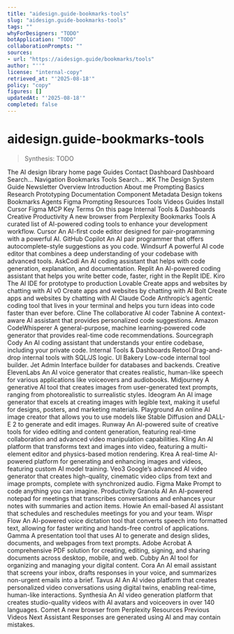 ```yaml
---
title: "aidesign.guide-bookmarks-tools"
slug: "aidesign.guide-bookmarks-tools"
tags: ""
whyForDesigners: "TODO"
botApplication: "TODO"
collaborationPrompts: ""
sources:
- url: "https://aidesign.guide/bookmarks/tools"
author: "''"
license: "internal-copy"
retrieved_at: "'2025-08-18'"
policy: "copy"
figures: []
updatedAt: "'2025-08-18'"
completed: false
---
```


# aidesign.guide-bookmarks-tools

> Synthesis: TODO

The AI design library home page
Guides
Contact
Dashboard
Dashboard
Search...
Navigation
Bookmarks
Tools
Search...
⌘K
The Design System Guide
Newsletter
Overview
Introduction
About me
Prompting
Basics
Research
Prototyping
Documentation
Component Metadata
Design tokens
Bookmarks
Agents
Figma
Prompting
Resources
Tools
Videos
Guides
Install Cursor
Figma MCP
Key Terms
On this page
Internal Tools & Dashboards
Creative
Productivity
A new browser from Perplexity
Bookmarks
Tools
A curated list of AI-powered coding tools to enhance your development workflow.
Cursor
An AI-first code editor designed for pair-programming with a powerful AI.
GitHub Copilot
An AI pair programmer that offers autocomplete-style suggestions as you code.
Windsurf
A powerful AI code editor that combines a deep understanding of your codebase with advanced tools.
AskCodi
An AI coding assistant that helps with code generation, explanation, and documentation.
Replit
An AI-powered coding assistant that helps you write better code, faster, right in the Replit IDE.
Kiro
The AI IDE for prototype to production
Lovable
Create apps and websites by chatting with AI
v0
Create apps and websites by chatting with AI
Bolt
Create apps and websites by chatting with AI
Claude Code
Anthropic’s agentic coding tool that lives in your terminal and helps you turn ideas into code faster than ever before.
Cline
The collaborative AI coder
Tabnine
A context-aware AI assistant that provides personalized code suggestions.
Amazon CodeWhisperer
A general-purpose, machine learning-powered code generator that provides real-time code recommendations.
Sourcegraph Cody
An AI coding assistant that understands your entire codebase, including your private code.
Internal Tools & Dashboards
Retool
Drag-and-drop internal tools with SQL/JS logic.
UI Bakery
Low-code internal tool builder.
Jet Admin
Interface builder for databases and backends.
Creative
ElevenLabs
An AI voice generator that creates realistic, human-like speech for various applications like voiceovers and audiobooks.
Midjourney
A generative AI tool that creates images from user-generated text prompts, ranging from photorealistic to surrealistic styles.
Ideogram
An AI image generator that excels at creating images with legible text, making it useful for designs, posters, and marketing materials.
Playground
An online AI image creator that allows you to use models like Stable Diffusion and DALL-E 2 to generate and edit images.
Runway
An AI-powered suite of creative tools for video editing and content generation, featuring real-time collaboration and advanced video manipulation capabilities.
Kling
An AI platform that transforms text and images into video, featuring a multi-element editor and physics-based motion rendering.
Krea
A real-time AI-powered platform for generating and enhancing images and videos, featuring custom AI model training.
Veo3
Google’s advanced AI video generator that creates high-quality, cinematic video clips from text and image prompts, complete with synchronized audio.
Figma Make
Prompt to code anything you can imagine.
Productivity
Granola AI
An AI-powered notepad for meetings that transcribes conversations and enhances your notes with summaries and action items.
Howie
An email-based AI assistant that schedules and reschedules meetings for you and your team.
Wispr Flow
An AI-powered voice dictation tool that converts speech into formatted text, allowing for faster writing and hands-free control of applications.
Gamma
A presentation tool that uses AI to generate and design slides, documents, and webpages from text prompts.
Adobe Acrobat
A comprehensive PDF solution for creating, editing, signing, and sharing documents across desktop, mobile, and web.
Cubby
An AI tool for organizing and managing your digital content.
Cora
An AI email assistant that screens your inbox, drafts responses in your voice, and summarizes non-urgent emails into a brief.
Tavus AI
An AI video platform that creates personalized video conversations using digital twins, enabling real-time, human-like interactions.
Synthesia
An AI video generation platform that creates studio-quality videos with AI avatars and voiceovers in over 140 languages.
Comet
A new browser from
Perplexity
Resources
Previous
Videos
Next
Assistant
Responses are generated using AI and may contain mistakes.


